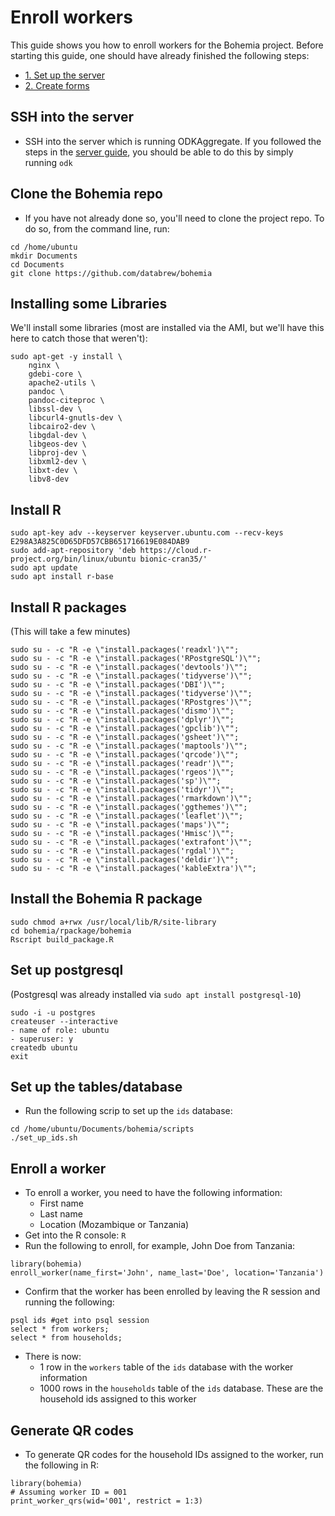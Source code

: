 # Enroll workers

This guide shows you how to enroll workers for the Bohemia project. Before starting this guide, one should have already finished the following steps:

- [1. Set up the server](guide_odk_setup.md)
- [2. Create forms](guide_forms.md)

## SSH into the server

- SSH into the server which is running ODKAggregate. If you followed the steps in the [server guide](guide_odk_setup.md), you should be able to do this by simply running `odk`

## Clone the Bohemia repo

- If you have not already done so, you'll need to clone the project repo. To do so, from the command line, run:
```
cd /home/ubuntu
mkdir Documents
cd Documents
git clone https://github.com/databrew/bohemia
```


## Installing some Libraries

We'll install some libraries (most are installed via the AMI, but we'll have this here to catch those that weren't):
```
sudo apt-get -y install \
    nginx \
    gdebi-core \
    apache2-utils \
    pandoc \
    pandoc-citeproc \
    libssl-dev \
    libcurl4-gnutls-dev \
    libcairo2-dev \
    libgdal-dev \
    libgeos-dev \
    libproj-dev \
    libxml2-dev \
    libxt-dev \
    libv8-dev
```

## Install R

```
sudo apt-key adv --keyserver keyserver.ubuntu.com --recv-keys E298A3A825C0D65DFD57CBB651716619E084DAB9
sudo add-apt-repository 'deb https://cloud.r-project.org/bin/linux/ubuntu bionic-cran35/'
sudo apt update
sudo apt install r-base
```

## Install R packages

(This will take a few minutes)

```
sudo su - -c "R -e \"install.packages('readxl')\"";
sudo su - -c "R -e \"install.packages('RPostgreSQL')\"";
sudo su - -c "R -e \"install.packages('devtools')\"";
sudo su - -c "R -e \"install.packages('tidyverse')\"";
sudo su - -c "R -e \"install.packages('DBI')\"";
sudo su - -c "R -e \"install.packages('tidyverse')\"";
sudo su - -c "R -e \"install.packages('RPostgres')\"";
sudo su - -c "R -e \"install.packages('dismo')\"";
sudo su - -c "R -e \"install.packages('dplyr')\"";
sudo su - -c "R -e \"install.packages('gpclib')\"";
sudo su - -c "R -e \"install.packages('gsheet')\"";
sudo su - -c "R -e \"install.packages('maptools')\"";
sudo su - -c "R -e \"install.packages('qrcode')\"";
sudo su - -c "R -e \"install.packages('readr')\"";
sudo su - -c "R -e \"install.packages('rgeos')\"";
sudo su - -c "R -e \"install.packages('sp')\"";
sudo su - -c "R -e \"install.packages('tidyr')\"";
sudo su - -c "R -e \"install.packages('rmarkdown')\"";
sudo su - -c "R -e \"install.packages('ggthemes')\"";
sudo su - -c "R -e \"install.packages('leaflet')\"";
sudo su - -c "R -e \"install.packages('maps')\"";
sudo su - -c "R -e \"install.packages('Hmisc')\"";
sudo su - -c "R -e \"install.packages('extrafont')\"";
sudo su - -c "R -e \"install.packages('rgdal')\"";
sudo su - -c "R -e \"install.packages('deldir')\"";
sudo su - -c "R -e \"install.packages('kableExtra')\"";
```

## Install the Bohemia R package

```
sudo chmod a+rwx /usr/local/lib/R/site-library
cd bohemia/rpackage/bohemia
Rscript build_package.R
```

## Set up postgresql

(Postgresql was already installed via `sudo apt install postgresql-10`)

```
sudo -i -u postgres
createuser --interactive
- name of role: ubuntu
- superuser: y
createdb ubuntu
exit
```

## Set up the tables/database

- Run the following scrip to set up the `ids` database:
```
cd /home/ubuntu/Documents/bohemia/scripts
./set_up_ids.sh
```

## Enroll a worker

- To enroll a worker, you need to have the following information:
  - First name
  - Last name
  - Location (Mozambique or Tanzania)
- Get into the R console: `R`
- Run the following to enroll, for example, John Doe from Tanzania:
```
library(bohemia)
enroll_worker(name_first='John', name_last='Doe', location='Tanzania')
```
- Confirm that the worker has been enrolled by leaving the R session and running the following:
```
psql ids #get into psql session
select * from workers;
select * from households;
```
- There is now:
  - 1 row in the `workers` table of the `ids` database with the worker information
  - 1000 rows in the `households` table of the `ids` database. These are the household ids assigned to this worker

## Generate QR codes

- To generate QR codes for the household IDs assigned to the worker, run the following in R:
```
library(bohemia)
# Assuming worker ID = 001
print_worker_qrs(wid='001', restrict = 1:3)
```
